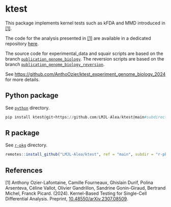 # ktest

This package implements kernel tests such as kFDA and MMD introduced in [[1]](#1).

The code for the analysis presented in [[1]](#1) are available in a dedicated repository [here](https://github.com/AnthoOzier/ktest_experiment_genome_biology_2024).

The source code for experimental_data and squair scripts are based on the branch [`publication_genome_biology`](https://github.com/LMJL-Alea/ktest/tree/publication_genome_biology). The reversion scripts are based on the branch [`publication_genome_biology_reversion`](https://github.com/LMJL-Alea/ktest/tree/publication_genome_biology_reversion).

See https://github.com/AnthoOzier/ktest_experiment_genome_biology_2024 for more details.


## Python package

See [`python`](./python) directory.

```python
pip install ktest@git+https://github.com/LMJL-Alea/ktest@main#subdirectory=python
```

## R package

See [`r-pkg`](./r-pkg) directory.

```r
remotes::install_github("LMJL-Alea/ktest", ref = "main", subdir = "r-pkg")
```

## References
<a id="1">[1]</a> 
Anthony Ozier-Lafontaine, Camille Fourneaux, Ghislain Durif, Polina Arsenteva, Céline Vallot, Olivier Gandrillon, Sandrine Gonin-Giraud, Bertrand Michel, Franck Picard. (2024). Kernel-Based Testing for Single-Cell Differential Analysis. Preprint, [10.48550/arXiv.2307.08509](
https://doi.org/10.48550/arXiv.2307.08509).
